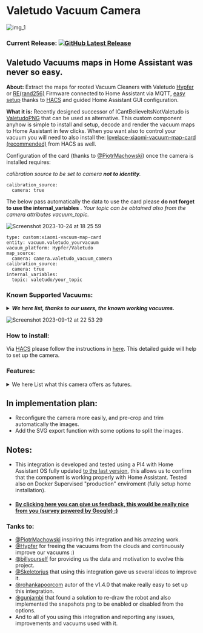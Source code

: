 [releases_shield]: https://img.shields.io/github/release/sca075/valetudo_vacuum_camera.svg?style=popout
[latest_release]: https://github.com/sca075/valetudo_vacuum_camera/releases/latest

# Valetudo Vacuum Camera


![img_1](https://github.com/sca075/valetudo_vacuum_camera/assets/82227818/78752c27-1754-4d1f-9109-3003b36a1900)

### Current Release: [![GitHub Latest Release][releases_shield]][latest_release]

## Valetudo Vacuums maps in Home Assistant was never so easy.

**About:**
Extract the maps for rooted Vacuum Cleaners with Valetudo [Hypfer](https://valetudo.cloud/) or [RE(rand256)](https://github.com/rand256/valetudo) Firmware connected to Home Assistant via MQTT, [easy setup](./docs/install.md) thanks to [HACS](https://hacs.xyz/)  and guided Home Assistant GUI configuration.

**What it is:**
Recently designed successor of ICantBelieveItsNotValetudo is [ValetudoPNG](https://github.com/erkexzcx/valetudopng) that can be used as alternative. 
This custom component anyhow is simple to install and setup, decode and render the vacuum maps to Home Assistant in few clicks. 
When you want also to control your vacuum you will need to also install the:
[lovelace-xiaomi-vacuum-map-card (recommended)](https://github.com/PiotrMachowski/lovelace-xiaomi-vacuum-map-card) from HACS as well.

Configuration of the card (thanks to [@PiotrMachowski](https://github.com/PiotrMachowski)) once the camera is installed requires:

*calibration source to be set to camera **not to identity**.*
```
calibration_source: 
  camera: true 
```

The below pass automatically the data to use the card please **do not forget to use the internal_variables** .
*Your topic can be obtained also from the camera attributes vacuum_topic.* 

![Screenshot 2023-10-24 at 18 25 59](https://github.com/sca075/valetudo_vacuum_camera/assets/82227818/080b7bcb-19f1-4415-870f-2285329e7ce9)


```
type: custom:xiaomi-vacuum-map-card
entity: vacuum.valetudo_yourvacuum
vacuum_platform: Hypfer/Valetudo
map_source:
  camera: camera.valetudo_vacuum_camera 
calibration_source: 
  camera: true 
internal_variables: 
  topic: valetudo/your_topic  
  ```


### Known Supported Vacuums:
***<details><summary> We here list, thanks to our users, the known working vacuums. </summary>***
- Dreame D9 / Z10 Pro
- Mi Robot Vacuum-Mop P
- Roborock.S5 / S50 / S55 (Gen.2)
- Roborock.V1 (Gen.1)
- Xiaomi C1
- In general, **it works with all flashed Valetudo Hypfer vacuums** . Please [let us know](https://docs.google.com/forms/d/e/1FAIpQLSfdWAIEmwDAAE7b6rHatnyGFNw_f0Osnai4ouT2cZNnwP26KQ/viewform) if your vacuum can be added to the list.</details>

![Screenshot 2023-09-12 at 22 53 29](https://github.com/sca075/valetudo_vacuum_camera/assets/82227818/4f5981e3-39f2-449a-8a43-39870631e9a1)


### How to install:
Via [HACS](https://hacs.xyz//setup/download) please follow the instructions in [here](./docs/install.md). This detailed guide will help to set up the camera.

### Features: 
<details><summary> We here List what this camera offers as futures. </summary>

1) **Automatically Generate the calibration points for the lovelace-xiaomi-vacuum-map-card** to ensure full compatibility to this user-friendly card.
2) **Automatically Generate rooms based configuration when vacuum support this functionality**, this will allow you to configure the rooms quickly on the [lovelace-xiaomi-vacuum-map-card](https://github.com/PiotrMachowski/lovelace-xiaomi-vacuum-map-card).
3) **The camera take automatically [snapshots](./docs/snapshots.md) (when the vacuum idle/ error / docked)**
4) **Change the image options** directly form the Home Assistant integration UI with a simple click on the integration configuration.
   - **Image Rotation**: 0, 90, 180, 270 (default is 0).
   - [*Cropping function*](./docs/croping_trimming.md) (default is 50% of the standard Valetudo size 5210x5210 = 2605x2605).
   - Base colors are the **colors for robot, charger, walls, background, zones etc**.
   - **Rooms colors**, Room 1 is acrually also the Floor color (for vacuum that do not supports rooms).
   - From v1.3.2 is possible to [**Trim the images**](./docs/croping_trimming.md) as desidered.
   - It is possible to **display on the image the vacuum staus**.
   - We also added the **[transparency level custom setup](./docs/transparency.md) for all elements and rooms** from v1.4.2.  
5) This integration make possible to **integrate multiple vacuums** as per each camera will be named with the vacuum name (example: vacuum.robot1 = camera.robot1.. vacuum.robotx = camera.robotx)
6) The camera as all cameras in HA **supports the ON/OFF service**, it is possible to *suspend and resume the camera streem as desired*. 
</details>

## In implementation plan:
- Reconfigure the camera more easily, and pre-crop and trim automatically the images.
- Add the SVG export function with some options to split the images.

## Notes:
- This integration is developed and tested using a PI4 with Home Assistant OS fully updated [to the last version](https://www.home-assistant.io/faq/release/), this allows us to confirm that the component is working properly with Home Assistant. Tested also on Docker Supervised "production" enviroment (fully setup home installation).
- #### [By clicking here you can give us feedback, this would be really nice from you (survey powered by Google) :)](https://docs.google.com/forms/d/e/1FAIpQLSfdWAIEmwDAAE7b6rHatnyGFNw_f0Osnai4ouT2cZNnwP26KQ/viewform)

### Tanks to:
- [@PiotrMachowski](https://github.com/PiotrMachowski) inspiring this integration and his amazing work.
- [@Hypfer](https://github.com/Hypfer) for freeing the vacuums from the clouds and continuously improve our vacuums :)
- [@billyourself](https://github.com/billyourself) for providing us the data and motivation to evolve this project.
- [@Skeletorjus](https://github.com/Skeletorjus) that using this integration gave us several ideas to improve it.
- [@rohankapoorcom](https://github.com/rohankapoorcom) autor of the v1.4.0 that make really easy to set up this integration.
- [@gunjambi](https://github.com/gunjambi) that found a solution to re-draw the robot and also implemented the snapshots png to be enabled or disabled from the options.
- And to all of you using this integration and reporting any issues, improvements and vacuums used with it.


